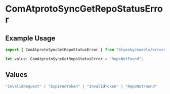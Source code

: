 # ComAtprotoSyncGetRepoStatusError

## Example Usage

```typescript
import { ComAtprotoSyncGetRepoStatusError } from "bluesky/models/errors";

let value: ComAtprotoSyncGetRepoStatusError = "RepoNotFound";
```

## Values

```typescript
"InvalidRequest" | "ExpiredToken" | "InvalidToken" | "RepoNotFound"
```